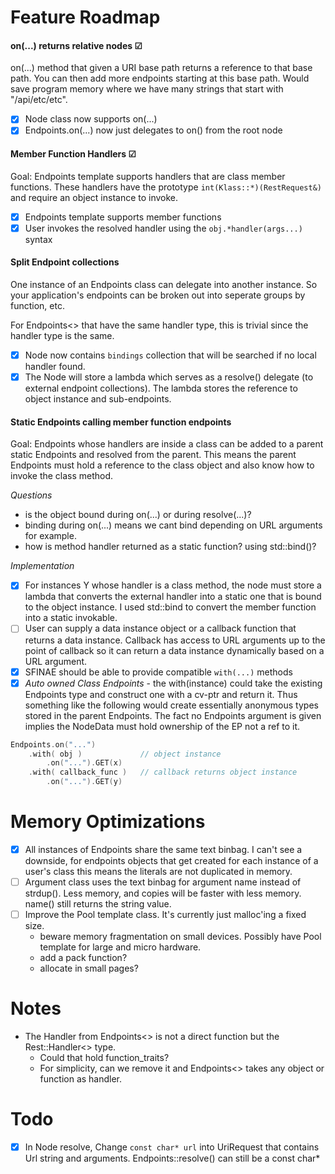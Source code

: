 
# Feature Roadmap

#### on(...) returns relative nodes &#9745;
on(...) method that given a URI base path returns a reference to that base path. You
can then add more endpoints starting at this base path. Would save program memory 
where we have many strings that start with "/api/etc/etc".
- [x] Node class now supports on(...)
- [x] Endpoints.on(...) now just delegates to on() from the root node

#### Member Function Handlers &#9745;
Goal: Endpoints template supports handlers that are class member functions. These 
handlers have the prototype `int(Klass::*)(RestRequest&)` and require an object 
instance to invoke.
- [x] Endpoints template supports member functions
- [x] User invokes the resolved handler using the `obj.*handler(args...)` syntax

#### Split Endpoint collections
One instance of an Endpoints class can delegate into another instance. So your
application's endpoints can be broken out into seperate groups by function, etc.

For Endpoints<> that have the same handler type, this is trivial since the handler 
type is the same.
- [x] Node now contains `bindings` collection that will be searched if no local 
handler found.
- [x] The Node will store a lambda which serves as a resolve() delegate (to external 
endpoint collections). The lambda stores the reference to object instance and sub-endpoints.

#### Static Endpoints calling member function endpoints
Goal: Endpoints whose handlers are inside a class can be added to a parent static Endpoints
and resolved from the parent. This means the parent Endpoints must hold a reference
to the class object and also know how to invoke the class method.

*Questions*
- is the object bound during on(...) or during resolve(...)?
- binding during on(...) means we cant bind depending on URL arguments for example.
- how is method handler returned as a static function? using std::bind()?

*Implementation*
- [x] For instances Y whose handler is a class method, the node must store a lambda that
converts the external handler into a static one that is bound to the object instance.
I used std::bind to convert the member function into a static invokable.
- [ ] User can supply a data instance object or a callback function that returns a data 
instance. Callback has access to URL arguments up to the point of callback so it can 
return a data instance dynamically based on a URL argument.
- [x] SFINAE should be able to provide compatible `with(...)` methods
- [x] _Auto owned Class Endpoints_ - the with(instance) could take the existing Endpoints
type and construct one with a cv-ptr and return it. Thus something like the following 
would create essentially anonymous types stored in the parent Endpoints. The fact no 
Endpoints argument is given implies the NodeData must hold ownership of the EP not a ref 
to it. 
```cpp
Endpoints.on("...")
    .with( obj )             // object instance
        .on("...").GET(x)
    .with( callback_func )   // callback returns object instance
        .on("...").GET(y)
```

# Memory Optimizations
- [x] All instances of Endpoints share the same text binbag. I can't see a downside, for endpoints objects that get created for each instance of a user's class this means the literals are not duplicated in memory.
- [ ] Argument class uses the text binbag for argument name instead of strdup(). Less memory, and copies will be faster with less memory. name() still returns the string value.
- [ ] Improve the Pool template class. It's currently just malloc'ing a fixed size.
    - beware memory fragmentation on small devices. Possibly have Pool template for large and micro hardware.
    - add a pack function?
    - allocate in small pages?
    
# Notes
- The Handler from Endpoints<> is not a direct function but the Rest::Handler<> type.
    - Could that hold function_traits?
    - For simplicity, can we remove it and Endpoints<> takes any object or function as handler.

# Todo
- [x] In Node resolve, Change `const char* url` into UriRequest that contains Url string and arguments. Endpoints::resolve() can still be a const char*